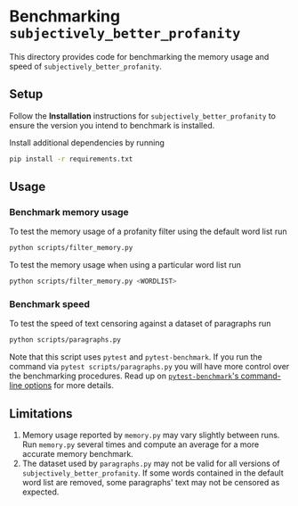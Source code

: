 # Benchmarking `subjectively_better_profanity`

This directory provides code for benchmarking the memory usage and speed of `subjectively_better_profanity`.

## Setup

Follow the **Installation** instructions for `subjectively_better_profanity` to ensure the version you intend to benchmark is installed.

Install additional dependencies by running

```sh
pip install -r requirements.txt
```

## Usage

### Benchmark memory usage

To test the memory usage of a profanity filter using the default word list run

```sh
python scripts/filter_memory.py
```

To test the memory usage when using a particular word list run

```sh
python scripts/filter_memory.py <WORDLIST>
```

### Benchmark speed

To test the speed of text censoring against a dataset of paragraphs run

```sh
python scripts/paragraphs.py
```

Note that this script uses `pytest` and `pytest-benchmark`. If you run the command via `pytest scripts/paragraphs.py` you will have more control over the benchmarking procedures. Read up on [`pytest-benchmark`'s command-line options](https://pytest-benchmark.readthedocs.io/en/latest/usage.html#commandline-options) for more details.

## Limitations

1. Memory usage reported by `memory.py` may vary slightly between runs. Run `memory.py` several times and compute an average for a more accurate memory benchmark.
2. The dataset used by `paragraphs.py` may not be valid for all versions of `subjectively_better_profanity`. If some words contained in the default word list are removed, some paragraphs' text may not be censored as expected.
